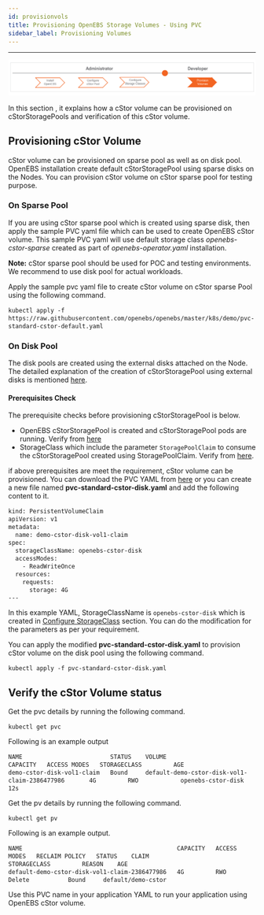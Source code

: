 ```yaml
---
id: provisionvols
title: Provisioning OpenEBS Storage Volumes - Using PVC
sidebar_label: Provisioning Volumes
---
```

------

<img src="/docs/assets/sm-pv.png" alt="OpenEBS configuration flow" style="width:1000px">

In this section , it explains how a cStor volume can be provisioned on cStorStoragePools and verification of this cStor volume. 

## Provisioning cStor Volume

cStor volume can be provisioned on sparse pool as well as on disk pool. OpenEBS installation create default cStorStoragePool using sparse disks on the Nodes. You can provision cStor volume on cStor sparse pool  for testing purpose. 

### On Sparse Pool

If you are using cStor sparse pool which is created using sparse disk, then apply the sample PVC yaml file which can be used to create OpenEBS cStor volume. This sample PVC yaml will use default storage class *openebs-cstor-sparse* created as part of *openebs-operator.yaml* installation.

**Note:** cStor sparse pool should be used for POC and testing environments. We recommend to use disk pool for actual workloads. 

Apply the sample pvc yaml file to create cStor volume on cStor sparse Pool using the following command.

```
kubectl apply -f https://raw.githubusercontent.com/openebs/openebs/master/k8s/demo/pvc-standard-cstor-default.yaml
```

### On Disk Pool

The disk pools are created using the external disks attached on the Node. The detailed explanation of the creation of cStorStoragePool  using external disks is mentioned [here](/docs/next/configurepools.html).

#### Prerequisites Check

The prerequisite checks before provisioning cStorStoragePool is below.

- OpenEBS cStorStoragePool is created and cStorStoragePool  pods are running. Verify from [here](/docs/next/configurepools.html)
- StorageClass which include the parameter `StoragePoolClaim` to consume the cStorStoragePool created using StoragePoolClaim. Verify from [here](/docs/next/configuresc.html).

if above prerequisites are meet the requirement, cStor volume can be provisioned. You can download the PVC YAML from [here](https://raw.githubusercontent.com/openebs/openebs/master/k8s/sample-pv-yamls/pvc-standard-cstor-disk.yaml)  or you can create a new file named **pvc-standard-cstor-disk.yaml** and add the following content to it.

```
kind: PersistentVolumeClaim
apiVersion: v1
metadata:
  name: demo-cstor-disk-vol1-claim
spec:
  storageClassName: openebs-cstor-disk
  accessModes:
    - ReadWriteOnce
  resources:
    requests:
      storage: 4G
---
```

In this example YAML, StorageClassName is `openebs-cstor-disk` which is created in [Configure StorageClass](/docs/next/configuresc.html) section. You can do the modification for the parameters as per your requirement. 

You can apply the modified **pvc-standard-cstor-disk.yaml** to provision cStor volume on the disk pool using the following command.

```
kubectl apply -f pvc-standard-cstor-disk.yaml
```

## Verify the cStor Volume status

Get the pvc details by running the following command.

```
kubectl get pvc
```

Following is an example output 

```
NAME                         STATUS    VOLUME                                        CAPACITY   ACCESS MODES   STORAGECLASS         AGE
demo-cstor-disk-vol1-claim   Bound     default-demo-cstor-disk-vol1-claim-2386477986   	   4G         RWO            openebs-cstor-disk   12s
```

Get the pv details by running the following command.

```
kubectl get pv
```

Following is an example output.

```
NAME                                            CAPACITY   ACCESS MODES   RECLAIM POLICY   STATUS    CLAIM                                STORAGECLASS         REASON    AGE
default-demo-cstor-disk-vol1-claim-2386477986   4G         RWO            Delete           Bound     default/demo-cstor
```

Use this PVC name in your application YAML to run your application using OpenEBS cStor volume.

<!-- Hotjar Tracking Code for https://docs.openebs.io -->

<script>
   (function(h,o,t,j,a,r){
       h.hj=h.hj||function(){(h.hj.q=h.hj.q||[]).push(arguments)};
       h._hjSettings={hjid:785693,hjsv:6};
       a=o.getElementsByTagName('head')[0];
       r=o.createElement('script');r.async=1;
       r.src=t+h._hjSettings.hjid+j+h._hjSettings.hjsv;
       a.appendChild(r);
   })(window,document,'https://static.hotjar.com/c/hotjar-','.js?sv=');
</script>


<!-- Global site tag (gtag.js) - Google Analytics -->
<script async src="https://www.googletagmanager.com/gtag/js?id=UA-92076314-12"></script>
<script>
  window.dataLayer = window.dataLayer || [];
  function gtag(){dataLayer.push(arguments);}
  gtag('js', new Date());

  gtag('config', 'UA-92076314-12');
</script>
